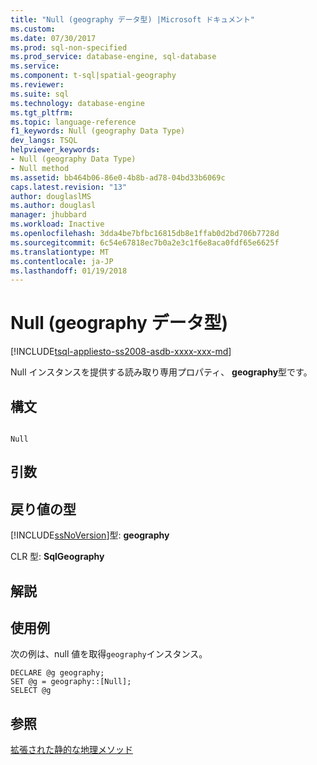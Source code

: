 ```yaml
---
title: "Null (geography データ型) |Microsoft ドキュメント"
ms.custom: 
ms.date: 07/30/2017
ms.prod: sql-non-specified
ms.prod_service: database-engine, sql-database
ms.service: 
ms.component: t-sql|spatial-geography
ms.reviewer: 
ms.suite: sql
ms.technology: database-engine
ms.tgt_pltfrm: 
ms.topic: language-reference
f1_keywords: Null (geography Data Type)
dev_langs: TSQL
helpviewer_keywords:
- Null (geography Data Type)
- Null method
ms.assetid: bb464b06-86e0-4b8b-ad78-04bd33b6069c
caps.latest.revision: "13"
author: douglaslMS
ms.author: douglasl
manager: jhubbard
ms.workload: Inactive
ms.openlocfilehash: 3dda4be7bfbc16815db8e1ffab0d2bd706b7728d
ms.sourcegitcommit: 6c54e67818ec7b0a2e3c1f6e8aca0fdf65e6625f
ms.translationtype: MT
ms.contentlocale: ja-JP
ms.lasthandoff: 01/19/2018
---
```

# <a name="null-geography-data-type"></a>Null (geography データ型)
[!INCLUDE[tsql-appliesto-ss2008-asdb-xxxx-xxx-md](../../includes/tsql-appliesto-ss2008-asdb-xxxx-xxx-md.md)]

Null インスタンスを提供する読み取り専用プロパティ、 **geography**型です。
  
## <a name="syntax"></a>構文  
  
```  
  
Null  
```  
  
## <a name="arguments"></a>引数  
  
## <a name="return-types"></a>戻り値の型  
 [!INCLUDE[ssNoVersion](../../includes/ssnoversion-md.md)]型: **geography**  
  
 CLR 型: **SqlGeography**  
  
## <a name="remarks"></a>解説  
  
## <a name="examples"></a>使用例  
 次の例は、null 値を取得`geography`インスタンス。  
  
```  
DECLARE @g geography;   
SET @g = geography::[Null];  
SELECT @g  
```  
  
## <a name="see-also"></a>参照  
 [拡張された静的な地理メソッド](../../t-sql/spatial-geography/extended-static-geography-methods.md)  
  
  

